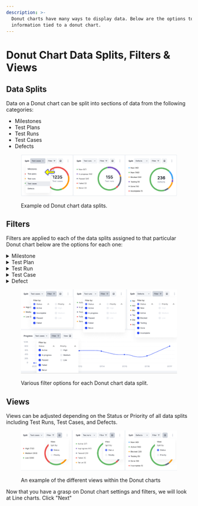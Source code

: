 ```yaml
---
description: >-
  Donut charts have many ways to display data. Below are the options to view
  information tied to a donut chart.
---
```


# Donut Chart Data Splits, Filters & Views

## Data Splits

Data on a Donut chart can be split into sections of data from the following categories:

* Milestones
* Test Plans
* Test Runs
* Test Cases
* Defects

<figure><img src="../../../../../.gitbook/assets/448_Dashboard default - Filter (3).png" alt=""><figcaption><p>Example od Donut chart data splits.</p></figcaption></figure>

## Filters

Filters are applied to each of the data splits assigned to that particular Donut chart below are the options for each one:

<details>

<summary>Milestone</summary>

Below are the selections for Milestones:

Status:

* Active
* Upcoming
* Past Due
* Blocked

</details>

<details>

<summary>Test Plan</summary>

The Donut Chart filter follows the status of a Test Plan. Below are the available options to filter by:

Status:

* New
* In Progress
* Completed

Priority:

* High
* Medium
* Low

</details>

<details>

<summary>Test Run</summary>

The Donut Chart filter follows the status of a Test Run. Below are the available options to filter by:\
\
Status:

* Active
* In Progress
* Passed
* Failed
* Rerun

Priority:

* High
* Medium
* Low

</details>

<details>

<summary>Test Case</summary>

The Donut chart filter follows the status of a Test Case. Below are the available options to filter by:

Status:

* Active
* In Progress
* Passed
* Failed
* Rerun

Priority:

* High&#x20;
* Medium
* Low

</details>

<details>

<summary>Defect</summary>

The Donut chart filter follows the status of a Defect. Below are the available options to filter by:

Status:

* New
* Active
* Blocked
* Testing
* Done
* Incomplete

Priority:

* High
* Medium
* Low

</details>

<figure><img src="../../../../../.gitbook/assets/Donut Chart_04.PNG" alt=""><figcaption><p>Various filter options for each Donut chart data split.</p></figcaption></figure>

## Views

Views can be adjusted depending on the Status or Priority of all data splits including Test Runs, Test Cases, and Defects.

<figure><img src="../../../../../.gitbook/assets/Donut Chart_05.PNG" alt=""><figcaption><p>An example of the different views within the Donut charts</p></figcaption></figure>

Now that you have a grasp on Donut chart settings and filters, we will look at Line charts. Click "Next"&#x20;
